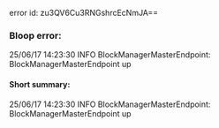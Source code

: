 error id: zu3QV6Cu3RNGshrcEcNmJA==
### Bloop error:

25/06/17 14:23:30 INFO BlockManagerMasterEndpoint: BlockManagerMasterEndpoint up
#### Short summary: 

25/06/17 14:23:30 INFO BlockManagerMasterEndpoint: BlockManagerMasterEndpoint up